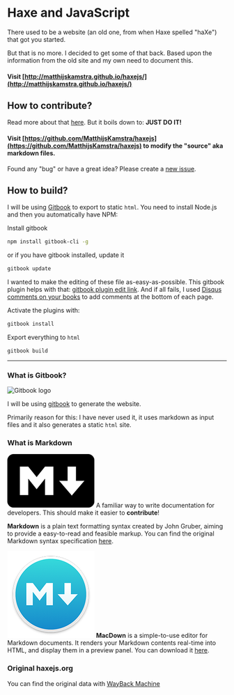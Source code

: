 # Haxe and JavaScript

There used to be a website (an old one, from when Haxe spelled "haXe") that got you started.

But that is no more. I decided to get some of that back.
Based upon the information from the old site and my own need to document this.

#### Visit [http://matthijskamstra.github.io/haxejs/](http://matthijskamstra.github.io/haxejs/)


## How to contribute?

Read more about that [here](contribute.md).
But it boils down to: **JUST DO IT!**

#### Visit [https://github.com/MatthijsKamstra/haxejs](https://github.com/MatthijsKamstra/haxejs) to modify the "source" aka markdown files.

Found any "bug" or have a great idea? Please create a [new issue](https://github.com/MatthijsKamstra/haxejs/issues/new).


## How to build?

I will be using [Gitbook](https://github.com/GitbookIO/gitbook#how-to-use-it) to export to static `html`.
You need to install Node.js and then you automatically have NPM:

Install gitbook

```bash
npm install gitbook-cli -g
```

or if you have gitbook installed, update it

```bash
gitbook update
```

I wanted to make the editing of these file as-easy-as-possible.
This gitbook plugin helps with that: [gitbook plugin edit link](https://www.npmjs.com/package/gitbook-plugin-edit-link).
And if all fails, I used [Disqus comments on your books](https://github.com/GitbookIO/plugin-disqus) to add comments at the bottom of each page.

Activate the plugins with:

```bash
gitbook install
```

Export everything to `html`

```bash
gitbook build
```

----

### What is Gitbook?

![Gitbook logo](https://avatars0.githubusercontent.com/u/7111340?v=3&s=200)

I will be using [gitbook](https://github.com/GitbookIO/gitbook) to generate the website.

Primarily reason for this: I have never used it, it uses markdown as input files and it also generates a static `html` site.


### What is Markdown

![Markdown logo](img/markdown-logo-200.png)
A familiar way to write documentation for developers.
This should make it easier to **contribute**!

**Markdown** is a plain text formatting syntax created by John Gruber, aiming to provide a easy-to-read and feasible markup. You can find the original Markdown syntax specification [here](http://daringfireball.net/projects/markdown/syntax).


![MacDown logo](img/macdown-logo-200.png)
**MacDown** is a simple-to-use editor for Markdown documents. It renders your Markdown contents real-time into HTML, and display them in a preview panel. You can download it [here](http://macdown.uranusjr.com/).



### Original haxejs.org

You can find the original data with [WayBack Machine](https://web.archive.org/web/20130917142452/http://www.haxejs.org/externs)